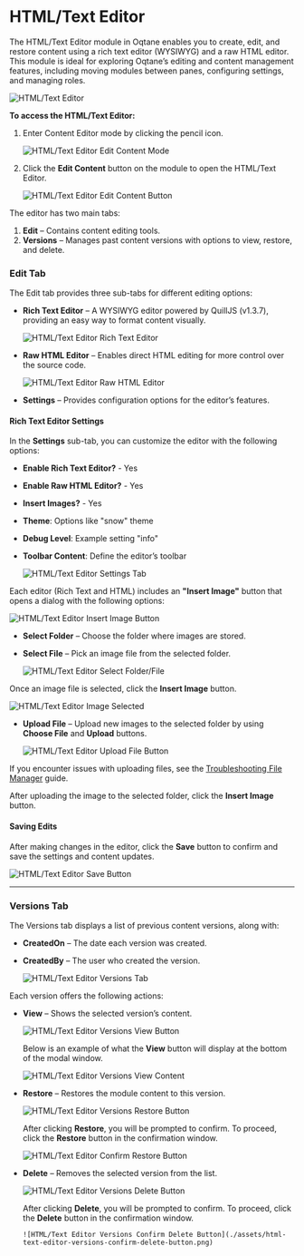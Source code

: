# HTML/Text Editor

The HTML/Text Editor module in Oqtane enables you to create, edit, and restore content using a rich text editor (WYSIWYG) and a raw HTML editor. This module is ideal for exploring Oqtane’s editing and content management features, including moving modules between panes, configuring settings, and managing roles.

![HTML/Text Editor](./assets/html-text-editor.png)

**To access the HTML/Text Editor:**  
1. Enter Content Editor mode by clicking the pencil icon.

   ![HTML/Text Editor Edit Content Mode](./assets/content-editor-edit-content-button.png)

2. Click the **Edit Content** button on the module to open the HTML/Text Editor.

   ![HTML/Text Editor Edit Content Button](./assets/html-text-editor-edit-content-button.png)

The editor has two main tabs:

1. **Edit** – Contains content editing tools.
2. **Versions** – Manages past content versions with options to view, restore, and delete.

### Edit Tab

The Edit tab provides three sub-tabs for different editing options:

* **Rich Text Editor** – A WYSIWYG editor powered by QuillJS (v1.3.7), providing an easy way to format content visually.

   ![HTML/Text Editor Rich Text Editor](./assets/html-text-editor-rich-text-editor.png)

* **Raw HTML Editor** – Enables direct HTML editing for more control over the source code.

   ![HTML/Text Editor Raw HTML Editor](./assets/html-text-editor-raw-html-editor.png)

* **Settings** – Provides configuration options for the editor’s features.

#### Rich Text Editor Settings

In the **Settings** sub-tab, you can customize the editor with the following options:

- **Enable Rich Text Editor?** - Yes
- **Enable Raw HTML Editor?** - Yes
- **Insert Images?** - Yes
- **Theme**: Options like "snow" theme
- **Debug Level**: Example setting "info"
- **Toolbar Content**: Define the editor’s toolbar

   ![HTML/Text Editor Settings Tab](./assets/html-text-editor-settings.png)

Each editor (Rich Text and HTML) includes an **"Insert Image"** button that opens a dialog with the following options:

   ![HTML/Text Editor Insert Image Button](./assets/html-text-editor-insert-image-button.png)

- **Select Folder** – Choose the folder where images are stored.
- **Select File** – Pick an image file from the selected folder.

   ![HTML/Text Editor Select Folder/File](./assets/html-text-editor-select-folder-file.png)

Once an image file is selected, click the **Insert Image** button.

   ![HTML/Text Editor Image Selected](./assets/html-text-editor-image-selected.png)

- **Upload File** – Upload new images to the selected folder by using **Choose File** and **Upload** buttons.

   ![HTML/Text Editor Upload File Button](./assets/html-text-editor-upload-file-button.png)

If you encounter issues with uploading files, see the [Troubleshooting File Manager](../../guides/troubleshooting/troubleshooting-file-manager.md) guide.

After uploading the image to the selected folder, click the **Insert Image** button.

#### Saving Edits

After making changes in the editor, click the **Save** button to confirm and save the settings and content updates.

   ![HTML/Text Editor Save Button](./assets/html-text-editor-save-button.png)

---

### Versions Tab

The Versions tab displays a list of previous content versions, along with:

* **CreatedOn** – The date each version was created.
* **CreatedBy** – The user who created the version.

   ![HTML/Text Editor Versions Tab](./assets/html-text-editor-versions.png)

Each version offers the following actions:

- **View** – Shows the selected version’s content.

   ![HTML/Text Editor Versions View Button](./assets/html-text-editor-versions-view-button.png)

   Below is an example of what the **View** button will display at the bottom of the modal window.

   ![HTML/Text Editor Versions View Content](./assets/html-text-editor-versions-view.png)

- **Restore** – Restores the module content to this version.

   ![HTML/Text Editor Versions Restore Button](./assets/html-text-editor-versions-restore-button.png)

   After clicking **Restore**, you will be prompted to confirm. To proceed, click the **Restore** button in the confirmation window.

   ![HTML/Text Editor Confirm Restore Button](./assets/html-text-editor-versions-confirm-restore-button.png)

- **Delete** – Removes the selected version from the list.  

   ![HTML/Text Editor Versions Delete Button](./assets/html-text-editor-versions-delete-button.png)

   After clicking **Delete**, you will be prompted to confirm. To proceed, click the **Delete** button in the confirmation window.

      ![HTML/Text Editor Versions Confirm Delete Button](./assets/html-text-editor-versions-confirm-delete-button.png)
